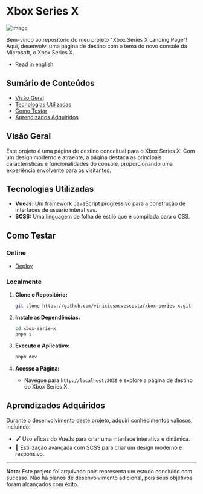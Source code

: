 # Xbox Series X

![image](https://github.com/viniciusnevescosta/xbox-series-x/assets/66970818/9d2325cd-7ba0-40ba-80ca-482ad65426d0)

Bem-vindo ao repositório do meu projeto "Xbox Series X Landing Page"! Aqui, desenvolvi uma página de destino com o tema do novo console da Microsoft, o Xbox Series X.

- [Read in english](en_README.md)

## Sumário de Conteúdos

- [Visão Geral](#visão-geral)
- [Tecnologias Utilizadas](#tecnologias-utilizadas)
- [Como Testar](#como-testar)
- [Aprendizados Adquiridos](#aprendizados-adquiridos)

## Visão Geral

Este projeto é uma página de destino conceitual para o Xbox Series X. Com um design moderno e atraente, a página destaca as principais características e funcionalidades do console, proporcionando uma experiência envolvente para os visitantes.

## Tecnologias Utilizadas

- **VueJs:** Um framework JavaScript progressivo para a construção de interfaces de usuário interativas.
- **SCSS:** Uma linguagem de folha de estilo que é compilada para o CSS.
  
## Como Testar

### Online

- [Deploy](https://desafio21-xbox.vercel.app/)

### Localmente

1. **Clone o Repositório:**
   ```bash
   git clone https://github.com/viniciusnevescosta/xbox-series-x.git
   ```

2. **Instale as Dependências:**
   ```bash
   cd xbox-serie-x
   pnpm i
   ```

3. **Execute o Aplicativo:**
   ```bash
   pnpm dev
   ```

4. **Acesse a Página:**
   - Navegue para `http://localhost:3030` e explore a página de destino do Xbox Series X.

## Aprendizados Adquiridos

Durante o desenvolvimento deste projeto, adquiri conhecimentos valiosos, incluindo:

- 🖌 Uso eficaz do VueJs para criar uma interface interativa e dinâmica.
- 🎨 Estilização avançada com SCSS para criar um design moderno e responsivo.

---

**Nota:** Este projeto foi arquivado pois representa um estudo concluído com sucesso. Não há planos de desenvolvimento adicional, pois seus objetivos foram alcançados com êxito.
